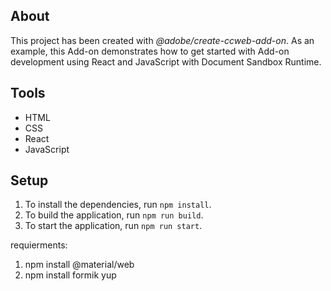 ## About

This project has been created with _@adobe/create-ccweb-add-on_. As an example, this Add-on demonstrates how to get started with Add-on development using React and JavaScript with Document Sandbox Runtime.

## Tools

-   HTML
-   CSS
-   React
-   JavaScript

## Setup

1. To install the dependencies, run `npm install`.
2. To build the application, run `npm run build`.
3. To start the application, run `npm run start`.


requierments: 
1. npm install @material/web
2. npm install formik yup

